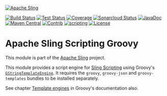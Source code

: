 [![Apache Sling](https://sling.apache.org/res/logos/sling.png)](https://sling.apache.org)

&#32;[![Build Status](https://ci-builds.apache.org/job/Sling/job/modules/job/sling-org-apache-sling-scripting-groovy/job/master/badge/icon)](https://ci-builds.apache.org/job/Sling/job/modules/job/sling-org-apache-sling-scripting-groovy/job/master/)&#32;[![Test Status](https://img.shields.io/jenkins/tests.svg?jobUrl=https://ci-builds.apache.org/job/Sling/job/modules/job/sling-org-apache-sling-scripting-groovy/job/master/)](https://ci-builds.apache.org/job/Sling/job/modules/job/sling-org-apache-sling-scripting-groovy/job/master/test/?width=800&height=600)&#32;[![Coverage](https://sonarcloud.io/api/project_badges/measure?project=apache_sling-org-apache-sling-scripting-groovy&metric=coverage)](https://sonarcloud.io/dashboard?id=apache_sling-org-apache-sling-scripting-groovy)&#32;[![Sonarcloud Status](https://sonarcloud.io/api/project_badges/measure?project=apache_sling-org-apache-sling-scripting-groovy&metric=alert_status)](https://sonarcloud.io/dashboard?id=apache_sling-org-apache-sling-scripting-groovy)&#32;[![JavaDoc](https://www.javadoc.io/badge/org.apache.sling/org.apache.sling.scripting.groovy.svg)](https://www.javadoc.io/doc/org.apache.sling/org-apache-sling-scripting-groovy)&#32;[![Maven Central](https://maven-badges.herokuapp.com/maven-central/org.apache.sling/org.apache.sling.scripting.groovy/badge.svg)](https://search.maven.org/#search%7Cga%7C1%7Cg%3A%22org.apache.sling%22%20a%3A%22org.apache.sling.scripting.groovy%22)&#32;[![Contrib](https://sling.apache.org/badges/status-contrib.svg)](https://github.com/apache/sling-aggregator/blob/master/docs/status/contrib.md)&#32;[![scripting](https://sling.apache.org/badges/group-scripting.svg)](https://github.com/apache/sling-aggregator/blob/master/docs/group/scripting.md) [![License](https://img.shields.io/badge/License-Apache%202.0-blue.svg)](https://www.apache.org/licenses/LICENSE-2.0)

# Apache Sling Scripting Groovy

This module is part of the [Apache Sling](https://sling.apache.org) project.

This module provides a script engine for [Sling Scripting](https://sling.apache.org/documentation/bundles/scripting.html) using Groovy's [`GStringTemplateEngine`](http://docs.groovy-lang.org/docs/next/html/documentation/template-engines.html#_gstringtemplateengine). It requires the `groovy`, `groovy-json` and `groovy-templates` bundles to be installed separately.

See chapter [Template engines](http://docs.groovy-lang.org/docs/groovy-latest/html/documentation/#_template_engines) in Groovy's documentation also.
